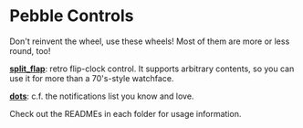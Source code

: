 Pebble Controls
===============

Don't reinvent the wheel, use these wheels! Most of them are more or less round, too!

**[split_flap](https://github.com/pebble-hacks/pebble-controls/tree/master/split_flap)**: retro flip-clock control. It supports arbitrary contents, so you can use it for more than a 70's-style watchface.

**[dots](https://github.com/pebble-hacks/pebble-controls/tree/master/dots)**: c.f. the notifications list you know and love.

Check out the READMEs in each folder for usage information.